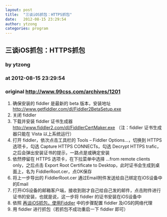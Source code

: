 ```yaml
---
layout: post
title:  "三谈iOS抓包：HTTPS抓包"
date:   2012-08-15 23:29:54
author: ytzong
categories: program
---
```


## 三谈iOS抓包：HTTPS抓包
### by ytzong
### at 2012-08-15 23:29:54
### original <http://www.99css.com/archives/1201>

<ol>
<li>确保安装的 fiddler 是最新的 beta 版本，安装地址 <a href="http://www.getfiddler.com/dl/Fiddler2BetaSetup.exe">http://www.getfiddler.com/dl/Fiddler2BetaSetup.exe</a></li>
<li>关闭 fiddler</li>
<li>下载并安装 fiddler 证书生成器 <a href="http://www.fiddler2.com/dl/FiddlerCertMaker.exe">http://www.fiddler2.com/dl/FiddlerCertMaker.exe</a> （注：fiddler 证书生成器只能在 Vista 以上系统运行）</li>
<li>打开 fiddler，依次点击工具栏的 Tools – Fiddler Options…，切换到 HTTPS 选项卡，勾选 Capture HTTPS CONNECTs，勾选 Decrypt HTTPS trafic，之后会弹出安装证书的提示，一路点是或确定安装</li>
<li>依然停留在 HTTPS 选项卡，在下拉菜单中选择 …from remote clients only，之后点击 Export Root Certificate to Desktop，此时证书会生成到桌面上，名为 FiddlerRoot.cer，点OK保存</li>
<li>将上一步导出的 FiddlerRoot.cer 通过Email附件发送给自己绑定在iOS设备中的Email</li>
<li>打开iOS设备的邮箱客户端，接收到刚才自己给自己发的邮件，点击附件进行证书的安装，也就是说，这一步将 fiddler 的证书安装在iOS设备中</li>
<li>依照 <a href="http://www.99css.com/archives/974">再谈iOS抓包，使用Fiddler</a> 中的步骤配置 fiddler 及iOS的网络代理</li>
<li>用 fiddler 进行抓包（若抓包不成功重启一下 fiddler 即可）</li>
</ol>